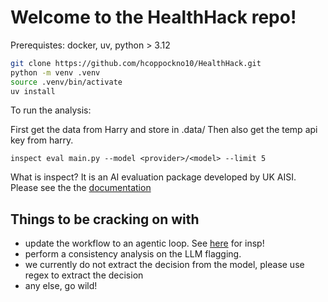 # Welcome to the HealthHack repo!

Prerequistes: docker, uv, python > 3.12

```bash
git clone https://github.com/hcoppockno10/HealthHack.git
python -m venv .venv
source .venv/bin/activate 
uv install
```

To run the analysis:

First get the data from Harry and store in .data/
Then also get the temp api key from harry.

```
inspect eval main.py --model <provider>/<model> --limit 5
```

What is inspect? It is an AI evaluation package developed by UK AISI. Please see the the [documentation](https://inspect.ai-safety-institute.org.uk/)

## Things to be cracking on with

- update the workflow to an agentic loop. See [here](https://inspect.ai-safety-institute.org.uk/agents.html) for insp!
- perform a consistency analysis on the LLM flagging. 
- we currently do not extract the decision from the model, please use regex to extract the decision
- any else, go wild!
